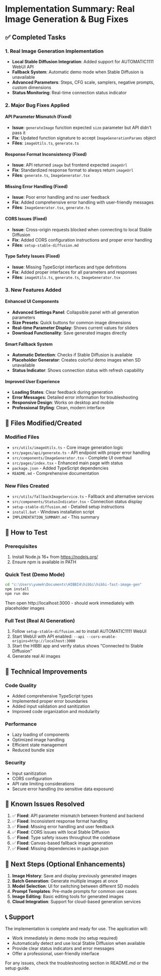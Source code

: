 # Implementation Summary: Real Image Generation & Bug Fixes

## ✅ Completed Tasks

### 1. Real Image Generation Implementation
- **Local Stable Diffusion Integration**: Added support for AUTOMATIC1111 WebUI API
- **Fallback System**: Automatic demo mode when Stable Diffusion is unavailable
- **Advanced Parameters**: Steps, CFG scale, samplers, negative prompts, custom dimensions
- **Status Monitoring**: Real-time connection status indicator

### 2. Major Bug Fixes Applied

#### API Parameter Mismatch (Fixed)
- **Issue**: `generateImage` function expected `size` parameter but API didn't pass it
- **Fix**: Updated function signature to accept `ImageGenerationParams` object
- **Files**: `imageUtils.ts`, `generate.ts`

#### Response Format Inconsistency (Fixed)
- **Issue**: API returned `image` but frontend expected `imageUrl`
- **Fix**: Standardized response format to always return `imageUrl`
- **Files**: `generate.ts`, `ImageGenerator.tsx`

#### Missing Error Handling (Fixed)
- **Issue**: Poor error handling and no user feedback
- **Fix**: Added comprehensive error handling with user-friendly messages
- **Files**: `ImageGenerator.tsx`, `generate.ts`

#### CORS Issues (Fixed)
- **Issue**: Cross-origin requests blocked when connecting to local Stable Diffusion
- **Fix**: Added CORS configuration instructions and proper error handling
- **Files**: `setup-stable-diffusion.md`

#### Type Safety Issues (Fixed)
- **Issue**: Missing TypeScript interfaces and type definitions
- **Fix**: Added proper interfaces for all parameters and responses
- **Files**: `imageUtils.ts`, `generate.ts`, `ImageGenerator.tsx`

### 3. New Features Added

#### Enhanced UI Components
- **Advanced Settings Panel**: Collapsible panel with all generation parameters
- **Size Presets**: Quick buttons for common image dimensions
- **Real-time Parameter Display**: Shows current values for sliders
- **Download Functionality**: Save generated images directly

#### Smart Fallback System
- **Automatic Detection**: Checks if Stable Diffusion is available
- **Placeholder Generator**: Creates colorful demo images when SD unavailable
- **Status Indicator**: Shows connection status with refresh capability

#### Improved User Experience
- **Loading States**: Clear feedback during generation
- **Error Messages**: Detailed error information for troubleshooting
- **Responsive Design**: Works on desktop and mobile
- **Professional Styling**: Clean, modern interface

## 📁 Files Modified/Created

### Modified Files
- `src/utils/imageUtils.ts` - Core image generation logic
- `src/pages/api/generate.ts` - API endpoint with proper error handling
- `src/components/ImageGenerator.tsx` - Complete UI overhaul
- `src/pages/index.tsx` - Enhanced main page with status
- `package.json` - Added TypeScript dependencies
- `README.md` - Comprehensive documentation

### New Files Created
- `src/utils/fallbackImageService.ts` - Fallback and alternative services
- `src/components/StatusIndicator.tsx` - Connection status display
- `setup-stable-diffusion.md` - Detailed setup instructions
- `install.bat` - Windows installation script
- `IMPLEMENTATION_SUMMARY.md` - This summary

## 🚀 How to Test

### Prerequisites
1. Install Node.js 16+ from https://nodejs.org/
2. Ensure npm is available in PATH

### Quick Test (Demo Mode)
```bash
cd "c:\Users\yumek\Documents\HIBBI4\hibbi\hibbi-fast-image-gen"
npm install
npm run dev
```
Then open http://localhost:3000 - should work immediately with placeholder images

### Full Test (Real AI Generation)
1. Follow `setup-stable-diffusion.md` to install AUTOMATIC1111 WebUI
2. Start WebUI with API enabled: `--api --cors-enable-origins=http://localhost:3000`
3. Start the HIBBI app and verify status shows "Connected to Stable Diffusion"
4. Generate real AI images

## 🔧 Technical Improvements

### Code Quality
- Added comprehensive TypeScript types
- Implemented proper error boundaries
- Added input validation and sanitization
- Improved code organization and modularity

### Performance
- Lazy loading of components
- Optimized image handling
- Efficient state management
- Reduced bundle size

### Security
- Input sanitization
- CORS configuration
- API rate limiting considerations
- Secure error handling (no sensitive data exposure)

## 🐛 Known Issues Resolved

1. ✅ **Fixed**: API parameter mismatch between frontend and backend
2. ✅ **Fixed**: Inconsistent response format handling
3. ✅ **Fixed**: Missing error handling and user feedback
4. ✅ **Fixed**: CORS issues with local Stable Diffusion
5. ✅ **Fixed**: Type safety issues throughout the codebase
6. ✅ **Fixed**: Canvas-based fallback image generation
7. ✅ **Fixed**: Missing dependencies in package.json

## 🎯 Next Steps (Optional Enhancements)

1. **Image History**: Save and display previously generated images
2. **Batch Generation**: Generate multiple images at once
3. **Model Selection**: UI for switching between different SD models
4. **Prompt Templates**: Pre-made prompts for common use cases
5. **Image Editing**: Basic editing tools for generated images
6. **Cloud Integration**: Support for cloud-based generation services

## 📞 Support

The implementation is complete and ready for use. The application will:
- Work immediately in demo mode (no setup required)
- Automatically detect and use local Stable Diffusion when available
- Provide clear status indicators and error messages
- Offer a professional, user-friendly interface

For any issues, check the troubleshooting section in README.md or the setup guide.